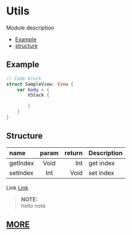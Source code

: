 # Utils

Module description

- [Example](#example)
- [structure](#structure)

## Example

``` Swift
// Code block
struct SampleView: View {
    var body = {
        VStack {

        }
    }
}
```

## Structure

| name | param | return | Description |
| :--- | :---: | ---: | --- |
| getIndex | Void | Int | get index |
| setIndex | Int | Void | set index |


Link [Link](https://google.com)

> **NOTE:** \
hello note 


## [MORE](/Documentation/Utils/Home.md)
